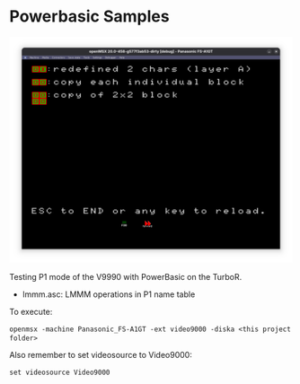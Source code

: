 Powerbasic Samples
==================
![a screenshot](.docs/screenshot.png "LMMM.asc")

Testing P1 mode of the V9990 with PowerBasic on the TurboR.
* lmmm.asc: LMMM operations in P1 name table

To execute:
```
openmsx -machine Panasonic_FS-A1GT -ext video9000 -diska <this project folder>
```
Also remember to set videosource to Video9000:
```
set videosource Video9000
```
